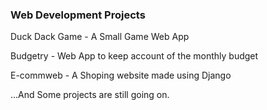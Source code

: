 ### Web Development Projects
Duck Dack Game - A Small Game Web App

Budgetry       - Web App to keep account of the monthly budget

E-commweb      - A Shoping website made using Django

...And Some projects are still going on.
